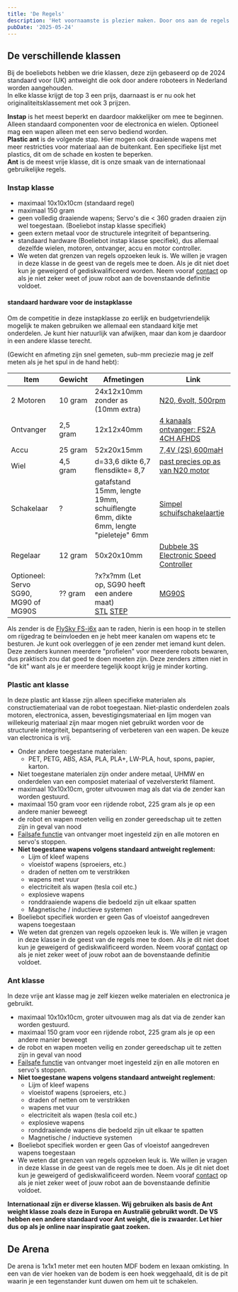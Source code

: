 ```yaml
---
title: 'De Regels'
description: 'Het voornaamste is plezier maken. Door ons aan de regels te houden, houden we het voor iedereen gezellig.'
pubDate: '2025-05-24'
---
```


## De verschillende klassen
Bij de boeliebots hebben we drie klassen, deze zijn gebaseerd op de 2024 standaard voor (UK) antweight die ook door andere roboteers in Nederland worden aangehouden.   
In elke klasse krijgt de top 3 een prijs, daarnaast is er nu ook het originaliteitsklassement met ook 3 prijzen.

**Instap** is het meest beperkt en daardoor makkelijker om mee te beginnen. Alleen standaard componenten voor de electronica en wielen. Optioneel mag een wapen alleen met een servo bediend worden.   
**Plastic ant** is de volgende stap. Hier mogen ook draaiende wapens met meer restricties voor materiaal aan de buitenkant. Een specifieke lijst met plastics, dit om de schade en kosten te beperken.   
**Ant** is de meest vrije klasse, dit is onze smaak van de internationaal gebruikelijke regels.

### Instap klasse
  * maximaal 10x10x10cm (standaard regel)
  * maximaal 150 gram
  * geen volledig draaiende wapens; Servo's die < 360 graden draaien zijn wel toegestaan. (Boeliebot instap klasse specifiek)
  * geen extern metaal voor de structurele integriteit of bepantsering.
  * standaard hardware (Boeliebot instap klasse specifiek), dus allemaal dezelfde wielen, motoren, ontvanger, accu en motor controller.
  * We weten dat grenzen van regels opzoeken leuk is. We willen je vragen in deze klasse in de geest van de regels mee te doen. Als je dit niet doet kun je geweigerd of gediskwalificeerd worden. Neem vooraf [contact](mailto:boeliebots@maakplek.nl) op als je niet zeker weet of jouw robot aan de bovenstaande definitie voldoet.

#### standaard hardware voor de instapklasse
Om de competitie in deze instapklasse zo eerlijk en budgetvriendelijk mogelijk te maken gebruiken we allemaal een standaard kitje met onderdelen. Je kunt hier natuurlijk van afwijken, maar dan kom je daardoor in een andere klasse terecht.

(Gewicht en afmeting zijn snel gemeten, sub-mm preciezie mag je zelf meten als je het spul in de hand hebt):

| Item                                   | Gewicht    | Afmetingen                                               | Link                                                                                                                                                                                                                     |
|---------------------------------------- |------------|----------------------------------------------------------|--------------------------------------------------------------------------------------------------------------------------------------------------------------------------------------------------------------------------|
| 2 Motoren                              | 10 gram    | 24x12x10mm zonder as (10mm extra)                        | [N20, 6volt, 500rpm](https://www.aliexpress.com/item/33022320164.html)                                                                                                            |
| Ontvanger                              | 2,5 gram   | 12x12x40mm                                               | [4 kanaals ontvanger: FS2A 4CH AFHDS](https://www.aliexpress.com/item/1005004900977069.html)                                                                                      |
| Accu                                   | 25 gram    | 52x20x15mm                                               | [7,4V (2S) 600maH](https://www.aliexpress.com/item/1005005760426036.html)                                                                                                         |
| Wiel                                   | 4,5 gram   | d=33,6 dikte 6,7 flensdikte= 8,7                         | [past precies op as van N20 motor](https://www.aliexpress.com/item/1005006117105238.html)                                                                                         |
| Schakelaar                             | ?          | gatafstand 15mm, lengte 19mm, schuiflengte 6mm, dikte 6mm, lengte "pieleteje" 6mm | [Simpel schuifschakelaartje](https://www.aliexpress.com/item/32812689209.html)                                                                                                    |
| Regelaar                               | 12 gram    | 50x20x10mm                                               | [Dubbele 3S Electronic Speed Controller](https://www.aliexpress.com/item/1005004609003005.html)                                                                                   |
| Optioneel: Servo SG90, MG90 of MG90S    | ?? gram    | ?x?x?mm (Let op, SG90 heeft een andere maat) <br> [STL](https://gitlab.com/KlaasYK/knokbots-parts/-/blob/12d08ba7a5b9c9b18254cf80336f1f14670d7e51/parts/MG90S_Servo.stl) [STEP](https://gitlab.com/KlaasYK/knokbots-parts/-/blob/12d08ba7a5b9c9b18254cf80336f1f14670d7e51/parts/MG90S_Servo.step) | [MG90S](https://nl.aliexpress.com/item/4000903254039.html) |

Als zender is de [FlySky FS-i6x](https://nl.aliexpress.com/item/1005006102515851.html) aan te raden, hierin is een hoop in te stellen om rijgedrag te beinvloeden en je hebt meer kanalen om wapens etc te besturen. Je kunt ook overleggen of je een zender met iemand kunt delen. Deze zenders kunnen meerdere "profielen" voor meerdere robots bewaren, dus praktisch zou dat goed te doen moeten zijn. Deze zenders zitten niet in "de kit" want als je er meerdere tegelijk koopt krijg je minder korting.

### Plastic ant klasse
In deze plastic ant klasse zijn alleen specifieke materialen als constructiemateriaal van de robot toegestaan. Niet-plastic onderdelen zoals motoren, electronica, assen, bevestigingsmateriaal en lijm mogen van willekeurig materiaal zijn maar mogen niet gebruikt worden voor de structurele integriteit, bepantsering of verbeteren van een wapen. De keuze van electronica is vrij.

  * Onder andere toegestane materialen:
    * PET, PETG, ABS, ASA, PLA, PLA+, LW-PLA, hout, spons, papier, karton. 
  * Niet toegestane materialen zijn onder andere metaal, UHMW en onderdelen van een composiet materiaal of vezelversterkt filament.
  * maximaal 10x10x10cm, groter uitvouwen mag als dat via de zender kan worden gestuurd.
  * maximaal 150 gram voor een rijdende robot, 225 gram als je op een andere manier beweegt
  * de robot en wapen moeten veilig en zonder gereedschap uit te zetten zijn in geval van nood
  * [Failsafe functie](https://www.youtube.com/watch?v=4DGZOaQOzJU) van ontvanger moet ingesteld zijn en alle motoren en servo's stoppen.
  * __Niet toegestane wapens volgens standaard antweight reglement:__ 
    * Lijm of kleef wapens
    * vloeistof wapens (sproeiers, etc.)
    * draden of netten om te verstrikken
    * wapens met vuur
    * electriciteit als wapen (tesla coil etc.) 
    * explosieve wapens 
    * ronddraaiende wapens die bedoeld zijn uit elkaar spatten 
    * Magnetische / inductieve systemen 
  * Boeliebot specifiek worden er geen Gas of vloeistof aangedreven wapens toegestaan
  * We weten dat grenzen van regels opzoeken leuk is. We willen je vragen in deze klasse in de geest van de regels mee te doen. Als je dit niet doet kun je geweigerd of gediskwalificeerd worden. Neem vooraf [contact](mailto:boeliebots@maakplek.nl) op als je niet zeker weet of jouw robot aan de bovenstaande definitie voldoet.

### Ant klasse
In deze vrije ant klasse mag je zelf kiezen welke materialen en electronica je gebruikt.

  * maximaal 10x10x10cm, groter uitvouwen mag als dat via de zender kan worden gestuurd.
  * maximaal 150 gram voor een rijdende robot, 225 gram als je op een andere manier beweegt
  * de robot en wapen moeten veilig en zonder gereedschap uit te zetten zijn in geval van nood
  * [Failsafe functie](https://www.youtube.com/watch?v=4DGZOaQOzJU) van ontvanger moet ingesteld zijn en alle motoren en servo's stoppen.
  * __Niet toegestane wapens volgens standaard antweight reglement:__ 
    * Lijm of kleef  wapens
    * vloeistof wapens (sproeiers, etc.)
    * draden of netten om te verstrikken
    * wapens met vuur
    * electriciteit als wapen (tesla coil etc.) 
    * explosieve wapens 
    * ronddraaiende wapens die bedoeld zijn uit elkaar te spatten
    * Magnetische / inductieve systemen 
  * Boeliebot specifiek worden er geen Gas of vloeistof aangedreven wapens toegestaan
  * We weten dat grenzen van regels opzoeken leuk is. We willen je vragen in deze klasse in de geest van de regels mee te doen. Als je dit niet doet kun je geweigerd of gediskwalificeerd worden. Neem vooraf [contact](mailto:boeliebots@maakplek.nl) op als je niet zeker weet of jouw robot aan de bovenstaande definitie voldoet.

**Internationaal zijn er diverse klassen. Wij gebruiken als basis de Ant weight klasse zoals deze in Europa en Australië gebruikt wordt. De VS hebben een andere standaard voor Ant weight, die is zwaarder. Let hier dus op als je online naar inspiratie gaat zoeken.**

## De Arena
De arena is 1x1x1 meter met een houten MDF bodem en lexaan omkisting. In een van de vier hoeken van de bodem is een hoek weggehaald, dit is de pit waarin je een tegenstander kunt duwen om hem uit te schakelen.
